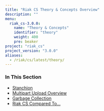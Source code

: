 ```yaml
---
title: "Riak CS Theory & Concepts Overview"
description: ""
menu:
  riak_cs-3.0.0:
    name: "Theory & Concepts"
    identifier: "theory"
    weight: 400
    pre: beaker
project: "riak_cs"
project_version: "3.0.0"
aliases:
  - /riak/cs/latest/theory/
---
```


### In This Section

- [Stanchion](./stanchion)
- [Multipart Upload Overview](../cookbooks/multipart-upload-overview/)
- [Garbage Collection](../cookbooks/garbage-collection)
- [Riak CS Compared To...](./comparisons)

